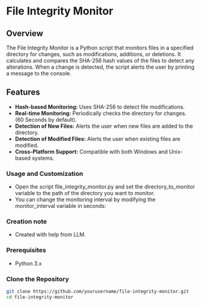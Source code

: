 # File Integrity Monitor

## Overview
The File Integrity Monitor is a Python script that monitors files in a specified directory for changes, such as modifications, additions, or deletions. It calculates and compares the SHA-256 hash values of the files to detect any alterations. When a change is detected, the script alerts the user by printing a message to the console.

## Features
- **Hash-based Monitoring:** Uses SHA-256 to detect file modifications.
- **Real-time Monitoring:** Periodically checks the directory for changes. (60 Seconds by default).
- **Detection of New Files:** Alerts the user when new files are added to the directory.
- **Detection of Modified Files:** Alerts the user when existing files are modified.
- **Cross-Platform Support:** Compatible with both Windows and Unix-based systems.

### Usage and Customization
- Open the script file_integrity_monitor.py and set the directory_to_monitor variable to the path of the directory you want to monitor.
- You can change the monitoring interval by modifying the monitor_interval variable in seconds:

### Creation note
- Created with help from LLM.

### Prerequisites
- Python 3.x

### Clone the Repository
```bash
git clone https://github.com/yourusername/file-integrity-monitor.git
cd file-integrity-monitor
